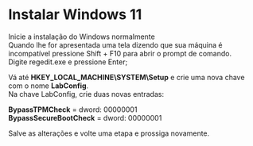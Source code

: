 
# Instalar Windows 11

Inicie a instalação do Windows normalmente  
Quando lhe for apresentada uma tela dizendo que sua máquina é incompatível pressione Shift + F10 para abrir o prompt de comando.  
Digite regedit.exe e pressione Enter;

Vá até **HKEY_LOCAL_MACHINE\SYSTEM\Setup** e crie uma nova chave com o nome **LabConfig**.  
Na chave LabConfig, crie duas novas entradas:

**BypassTPMCheck** = dword: 00000001  
**BypassSecureBootCheck** = dword: 00000001  

Salve as alterações e volte uma etapa e prossiga novamente.

